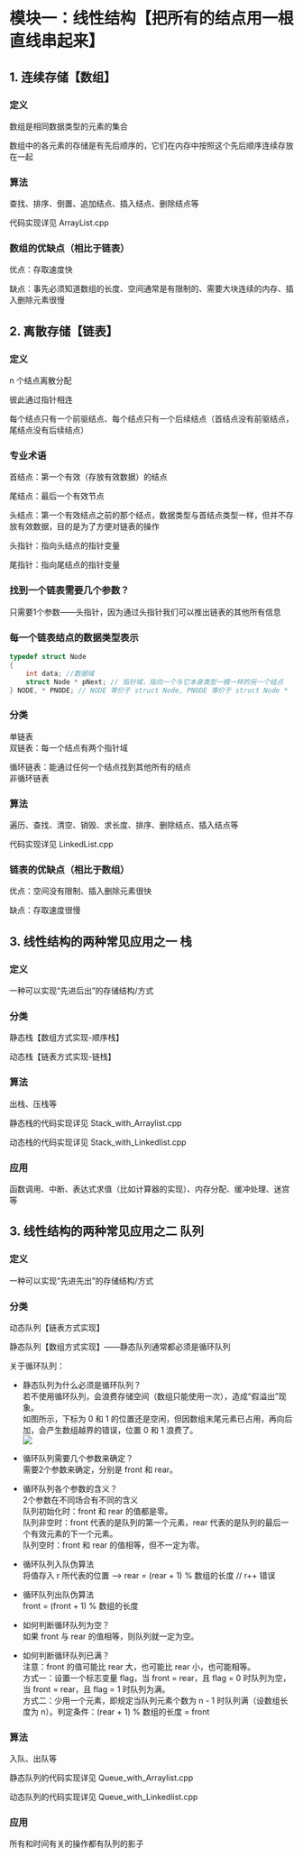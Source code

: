 # 模块一：线性结构【把所有的结点用一根直线串起来】 

## 1. 连续存储【数组】

### 定义
数组是相同数据类型的元素的集合  

数组中的各元素的存储是有先后顺序的，它们在内存中按照这个先后顺序连续存放在一起


### 算法
查找、排序、倒置、追加结点、插入结点、删除结点等  

代码实现详见 ArrayList.cpp

### 数组的优缺点（相比于链表）
优点：存取速度快  

缺点：事先必须知道数组的长度、空间通常是有限制的、需要大块连续的内存、插入删除元素很慢

## 2. 离散存储【链表】
### 定义
n 个结点离散分配  

彼此通过指针相连  

每个结点只有一个前驱结点、每个结点只有一个后续结点（首结点没有前驱结点，尾结点没有后续结点）  

### 专业术语

首结点：第一个有效（存放有效数据）的结点  

尾结点：最后一个有效节点  

头结点：第一个有效结点之前的那个结点，数据类型与首结点类型一样，但并不存放有效数据，目的是为了方便对链表的操作  

头指针：指向头结点的指针变量  

尾指针：指向尾结点的指针变量

### 找到一个链表需要几个参数？
只需要1个参数——头指针，因为通过头指针我们可以推出链表的其他所有信息

### 每一个链表结点的数据类型表示
```C++
typedef struct Node
{
	int data; //数据域 
	struct Node * pNext; // 指针域，指向一个与它本身类型一模一样的另一个结点 
} NODE, * PNODE; // NODE 等价于 struct Node, PNODE 等价于 struct Node * 
```

### 分类
单链表  
双链表：每一个结点有两个指针域  

循环链表：能通过任何一个结点找到其他所有的结点  
非循环链表

### 算法
遍历、查找、清空、销毁、求长度、排序、删除结点、插入结点等  

代码实现详见 LinkedList.cpp

### 链表的优缺点（相比于数组）
优点：空间没有限制、插入删除元素很快 

缺点：存取速度很慢


## 3. 线性结构的两种常见应用之一 栈
### 定义  
一种可以实现“先进后出”的存储结构/方式

### 分类  
静态栈【数组方式实现-顺序栈】

动态栈【链表方式实现-链栈】

### 算法
出栈、压栈等

静态栈的代码实现详见 Stack_with_Arraylist.cpp  

动态栈的代码实现详见 Stack_with_Linkedlist.cpp

### 应用
函数调用、中断、表达式求值（比如计算器的实现）、内存分配、缓冲处理、迷宫等  


## 3. 线性结构的两种常见应用之二 队列
### 定义  
一种可以实现“先进先出”的存储结构/方式

### 分类
动态队列【链表方式实现】  

静态队列【数组方式实现】——静态队列通常都必须是循环队列  

关于循环队列：
* 静态队列为什么必须是循环队列？  
若不使用循环队列，会浪费存储空间（数组只能使用一次），造成“假溢出”现象。  
如图所示，下标为 0 和 1 的位置还是空闲，但因数组末尾元素已占用，再向后加，会产生数组越界的错误，位置 0 和 1 浪费了。  
![](https://note.youdao.com/yws/api/personal/file/WEBbd73f80788e19bdae1775cfd8ebab395?method=download&shareKey=719c118ea1d6c585f6823cb33c2278f7)


* 循环队列需要几个参数来确定？  
需要2个参数来确定，分别是 front 和 rear。  


* 循环队列各个参数的含义？  
2个参数在不同场合有不同的含义  
队列初始化时：front 和 rear 的值都是零。   
队列非空时：front 代表的是队列的第一个元素，rear 代表的是队列的最后一个有效元素的下一个元素。  
队列空时：front 和 rear 的值相等，但不一定为零。  

* 循环队列入队伪算法  
将值存入 r 所代表的位置 --> rear = (rear + 1) % 数组的长度 // r++ 错误

* 循环队列出队伪算法  
front = (front + 1) % 数组的长度  

* 如何判断循环队列为空？  
如果 front 与 rear 的值相等，则队列就一定为空。  

* 如何判断循环队列已满？  
注意：front 的值可能比 rear 大，也可能比 rear 小，也可能相等。  
方式一：设置一个标志变量 flag，当 front = rear，且 flag = 0 时队列为空，当 front = rear，且 flag = 1 时队列为满。  
方式二：少用一个元素，即规定当队列元素个数为 n - 1 时队列满（设数组长度为 n）。判定条件：(rear + 1) % 数组的长度 = front

### 算法
入队、出队等

静态队列的代码实现详见 Queue_with_Arraylist.cpp  

动态队列的代码实现详见 Queue_with_Linkedlist.cpp

### 应用
所有和时间有关的操作都有队列的影子
